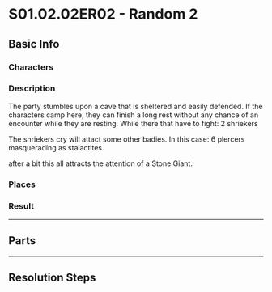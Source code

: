 # S01.02.02ER02 - Random 2
## Basic Info
### Characters
### Description
The party stumbles upon a cave that is sheltered and easily defended. If the characters camp here, they can finish a long rest without any chance of an encounter while they are resting. While there that have to fight: 2 shriekers

The shriekers cry will attact some other badies. In this case: 6 piercers masquerading as stalactites.

after a bit this all attracts the attention of a Stone Giant.

### Places
### Result
___
## Parts
___
## Resolution Steps